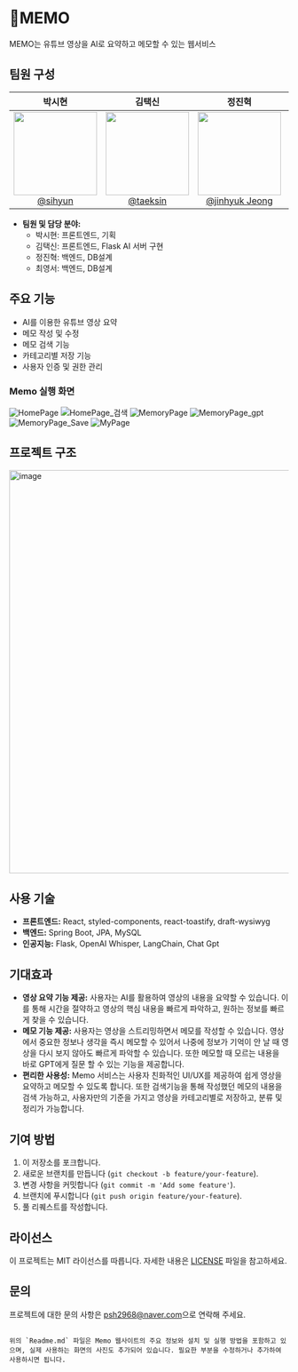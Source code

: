 # 📝MEMO

MEMO는 유튜브 영상을 AI로 요약하고 메모할 수 있는 웹서비스

## 팀원 구성

<div align="center">

|                                                                **박시현**                                                                |                                                                   **김택신**                                                                   |                                                                 **정진혁**                                                                 |                                                                 **최영서**                                                                  |
|:-------------------------------------------------------------------------------------------------------------------------------------:|:-------------------------------------------------------------------------------------------------------------------------------------------:|:---------------------------------------------------------------------------------------------------------------------------------------:|:----------------------------------------------------------------------------------------------------------------------------------------:|
| [<img src="https://avatars.githubusercontent.com/u/93407332?v=4" height=150 width=150> <br/> @sihyun](https://github.com/boxion) | [<img src="https://avatars.githubusercontent.com/u/90402009?v=4" height=150 width=150> <br/> @taeksin](https://github.com/taeksin) | [<img src="https://avatars.githubusercontent.com/u/117005839?v=4" height=150 width=150> <br/> @jinhyuk Jeong](https://github.com/wjdwlsgurdla) | [<img src="https://avatars.githubusercontent.com/u/115892001?v=4" height=150 width=150> <br/> @yeongseo](https://github.com/zeroseoS2) |

</div>


- **팀원 및 담당 분야:**
    - 박시현: 프론트엔드, 기획
    - 김택신: 프론트엔드, Flask AI 서버 구현
    - 정진혁: 백엔드, DB설계
    - 최영서: 백엔드, DB설계

## 주요 기능
- AI를 이용한 유튜브 영상 요약
- 메모 작성 및 수정
- 메모 검색 기능
- 카테고리별 저장 기능
- 사용자 인증 및 권한 관리

### Memo 실행 화면
![HomePage](https://github.com/Memo-Maker/Memo/assets/90402009/df2f4407-829f-4a12-b588-f28a69d8a81b)
![HomePage_검색](https://github.com/Memo-Maker/Memo/assets/90402009/717cb8eb-d23e-4a55-b573-1ed55e967437)
![MemoryPage](https://github.com/Memo-Maker/Memo/assets/90402009/3adc09cb-02ae-40fb-8788-f10a80106ce7)
![MemoryPage_gpt](https://github.com/Memo-Maker/Memo/assets/90402009/fac78a08-80fd-4e6b-aeba-a99d4a267beb)
![MemoryPage_Save](https://github.com/Memo-Maker/Memo/assets/90402009/eb63c9b6-1946-4e91-b592-c7c8b252a298)
![MyPage](https://github.com/Memo-Maker/Memo/assets/90402009/25bd65bb-e284-4408-80d3-44bf7cbfc78c)


## 프로젝트 구조
<img width="726" alt="image" src="https://github.com/Memo-Maker/Memo/assets/93407332/f792fc20-d490-44e0-b66d-dc65934d5366">


## 사용 기술

- **프론트엔드:** React, styled-components, react-toastify, draft-wysiwyg
- **백엔드:** Spring Boot, JPA, MySQL
- **인공지능:** Flask, OpenAI Whisper, LangChain, Chat Gpt

## 기대효과

- **영상 요약 기능 제공:** 사용자는 AI를 활용하여 영상의 내용을 요약할 수 있습니다. 이를 통해 시간을 절약하고 영상의 핵심 내용을 빠르게 파악하고, 원하는 정보를 빠르게 찾을 수 있습니다.
- **메모 기능 제공:** 사용자는 영상을 스트리밍하면서 메모를 작성할 수 있습니다. 영상에서 중요한 정보나 생각을 즉시 메모할 수 있어서 나중에 정보가 기억이 안 날 때 영상을 다시 보지 않아도 빠르게 파악할 수 있습니다. 또한 메모할 때 모르는 내용을 바로 GPT에게 질문 할 수 있는 기능을 제공합니다.
- **편리한 사용성:** Memo 서비스는 사용자 친화적인 UI/UX를 제공하여 쉽게 영상을 요약하고 메모할 수 있도록 합니다. 또한 검색기능을 통해 작성했던 메모의 내용을 검색 가능하고, 사용자만의 기준을 가지고 영상을 카테고리별로 저장하고, 분류 및 정리가 가능합니다.

## 기여 방법

1. 이 저장소를 포크합니다.
2. 새로운 브랜치를 만듭니다 (`git checkout -b feature/your-feature`).
3. 변경 사항을 커밋합니다 (`git commit -m 'Add some feature'`).
4. 브랜치에 푸시합니다 (`git push origin feature/your-feature`).
5. 풀 리퀘스트를 작성합니다.

## 라이선스

이 프로젝트는 MIT 라이선스를 따릅니다. 자세한 내용은 [LICENSE](LICENSE) 파일을 참고하세요.

## 문의

프로젝트에 대한 문의 사항은 [psh2968@naver.com](mailto:psh2968@naver.com)으로 연락해 주세요.
```

위의 `Readme.md` 파일은 Memo 웹사이트의 주요 정보와 설치 및 실행 방법을 포함하고 있으며, 실제 사용하는 화면의 사진도 추가되어 있습니다. 필요한 부분을 수정하거나 추가하여 사용하시면 됩니다.
